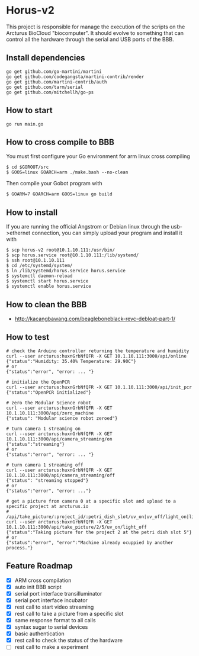 Horus-v2
=====

This project is responsible for manage the execution of the scripts on the Arcturus BioCloud "biocomputer". It should evolve to something that can control all the hardware through the serial and USB ports of the BBB.

## Install dependencies
    go get github.com/go-martini/martini
    go get github.com/codegangsta/martini-contrib/render
    go get github.com/martini-contrib/auth
    go get github.com/tarm/serial
    go get github.com/mitchellh/go-ps

## How to start
    go run main.go
    
## How to cross compile to BBB
You must first configure your Go environment for arm linux cross compiling

    $ cd $GOROOT/src
    $ GOOS=linux GOARCH=arm ./make.bash --no-clean
    
Then compile your Gobot program with

    $ GOARM=7 GOARCH=arm GOOS=linux go build
    
## How to install
    
If you are running the official Angstrom or Debian linux through the usb->ethernet connection, you can simply upload your program and install it with

    $ scp horus-v2 root@10.1.10.111:/usr/bin/
    $ scp horus.service root@10.1.10.111:/lib/systemd/
    $ ssh root@10.1.10.111
    $ cd /etc/systemd/system/
    $ ln /lib/systemd/horus.service horus.service
    $ systemctl daemon-reload
    $ systemctl start horus.service
    $ systemctl enable horus.service
    
## How to clean the BBB

* <http://kacangbawang.com/beagleboneblack-revc-debloat-part-1/>
    
## How to test    
    # check the Arduino controller returning the temperature and humidity
    curl --user arcturus:huxnGrbNfQFR -X GET 10.1.10.111:3000/api/online
    {"status":"Humidity: 35.40% Temperature: 29.90C"}
    # or
    {"status":"error", "error: ... "}
    
    # initialize the OpenPCR
    curl --user arcturus:huxnGrbNfQFR -X GET 10.1.10.111:3000/api/init_pcr
    {"status":"OpenPCR initialized"}
    
    # zero the Modular Science robot
    curl --user arcturus:huxnGrbNfQFR -X GET 10.1.10.111:3000/api/zero_machine
    {"status": "Modular science robot zeroed"}
    
    # turn camera 1 streaming on
    curl --user arcturus:huxnGrbNfQFR -X GET 10.1.10.111:3000/api/camera_streaming/on
    {"status":"streaming"}
    # or
    {"status":"error", "error: ... "}
    
    # turn camera 1 streaming off
    curl --user arcturus:huxnGrbNfQFR -X GET 10.1.10.111:3000/api/camera_streaming/off
    {"status": "streaming stopped"}
    # or
    {"status":"error", "error: ..."}
    
    # get a picture from camera 0 at a specific slot and upload to a specific project at arcturus.io
    # /api/take_picture/:project_id/:petri_dish_slot/uv_on|uv_off/light_on|light_off
    curl --user arcturus:huxnGrbNfQFR -X GET 10.1.10.111:3000/api/take_picture/2/5/uv_on/light_off
    {"status":"Taking picture for the project 2 at the petri dish slot 5"}
    # or
    {"status":"error", "error":"Machine already ocuppied by another process."}
        
## Feature Roadmap

  - [x] ARM cross compilation
  - [x] auto init BBB script
  - [x] serial port interface transilluminator
  - [x] serial port interface incubator
  - [x] rest call to start video streaming
  - [x] rest call to take a picture from a specific slot
  - [x] same response format to all calls
  - [x] syntax sugar to serial devices
  - [x] basic authentication
  - [x] rest call to check the status of the hardware
  - [ ] rest call to make a experiment